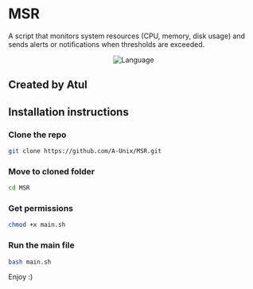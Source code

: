 # MSR
 A script that monitors system resources (CPU, memory, disk usage) and sends alerts or notifications when thresholds are exceeded.

<p align="center">
  <img src="https://img.shields.io/badge/Language-Bash-cyan" alt="Language" />
</p>

## Created by Atul

## Installation instructions
 ### Clone the repo
  ```bash
  git clone https://github.com/A-Unix/MSR.git
  ```
 ### Move to cloned folder
  ```bash
  cd MSR
  ```
 ### Get permissions
  ```bash
  chmod +x main.sh
  ```
 
 ### Run the main file
  ```bash
  bash main.sh
  ```
Enjoy :)